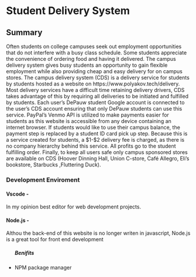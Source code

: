 <h1>Student Delivery System</h1>
<h2>Summary</h2>
<p>Often students on college campuses seek out employment opportunities that do not interfere with a busy class schedule. Some students appreciate the convenience of ordering food and having it delivered. The campus delivery system gives busy students an opportunity to gain flexible employment while also providing cheap and easy delivery for on campus stores. The campus delivery system (CDS) is a delivery service for students by students hosted as a website on https://www.polyakov.tech/delivery. Most delivery services have a difficult time retaining delivery drivers, CDS takes advantage of this by requiring all deliveries to be initiated and fulfilled by students. Each user’s DePauw student Google account is connected to the user’s CDS account ensuring that only DePauw students can use this service. PayPal’s Venmo API is utilized to make payments easier for students as this website is accessible from any device containing an internet browser. If students would like to use their campus balance, the payment step is replaced by a student ID card pick up step.  Because this is a service created for students, a $1-$2 delivery fee is charged, as there is no company hierarchy behind this service. All profits go to the student fulfilling order. Finally, to keep all users safe only campus sponsored stores are available on CDS (Hoover Dinning Hall, Union C-store, Café Allegro, Eli’s bookstore, Starbucks ,Fluttering Duck).
</p>
<h3>Development Enviroment</h3>
<h4>Vscode - </h4><p>In my opinion best editor for web development projects.</p>
<h4>Node.js - </h4><p>Althou the back-end of this website is no longer writen in javascript, Node.js is a great tool for front end development<p>
<ul>
<h5>Benifits</h5>
<li>NPM package manager</li>
</ul>